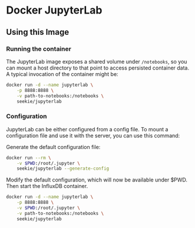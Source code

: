 # Docker JupyterLab

## Using this Image
### Running the container

The JupyterLab image exposes a shared volume under `/notebooks`, so you can mount a host directory to that point to access persisted container data. A typical invocation of the container might be:
```bash
docker run -d --name jupyterlab \
    -p 8888:8888 \
    -v path-to-notebooks:/notebooks \
    seekie/jupyterlab
```

### Configuration
JupyterLab can be either configured from a config file. To mount a configuration file and use it with the server, you can use this command:

Generate the default configuration file:
```bash
docker run --rm \
    -v $PWD:/root/.jupyter \
    seekie/jupyterlab --generate-config
```

Modify the default configuration, which will now be available under $PWD. Then start the InfluxDB container.
```bash
docker run -d --name jupyterlab \
    -p 8888:8888 \
    -v $PWD:/root/.jupyter \
    -v path-to-notebooks:/notebooks \
    seekie/jupyterlab
```

